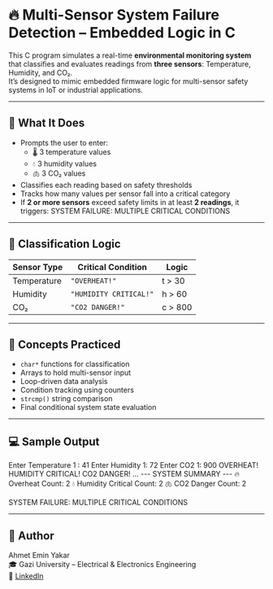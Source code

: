 # 🔥 Multi-Sensor System Failure Detection – Embedded Logic in C

This C program simulates a real-time **environmental monitoring system** that classifies and evaluates readings from **three sensors**: Temperature, Humidity, and CO₂.  
It’s designed to mimic embedded firmware logic for multi-sensor safety systems in IoT or industrial applications.

---

## 🧠 What It Does

- Prompts the user to enter:
  - 🌡️ 3 temperature values
  - 💧 3 humidity values
  - 🫁 3 CO₂ values
- Classifies each reading based on safety thresholds
- Tracks how many values per sensor fall into a critical category
- If **2 or more sensors** exceed safety limits in at least **2 readings**, it triggers:
SYSTEM FAILURE: MULTIPLE CRITICAL CONDITIONS

---

## 🧪 Classification Logic

| Sensor Type   | Critical Condition             | Logic                          |
|---------------|--------------------------------|---------------------------------|
| Temperature   | `"OVERHEAT!"`                 | t > 30                         |
| Humidity      | `"HUMIDITY CRITICAL!"`        | h > 60                         |
| CO₂           | `"CO2 DANGER!"`               | c > 800                        |

---

## 🧩 Concepts Practiced

- `char*` functions for classification
- Arrays to hold multi-sensor input
- Loop-driven data analysis
- Condition tracking using counters
- `strcmp()` string comparison
- Final conditional system state evaluation

---

## 💻 Sample Output

Enter Temperature 1 : 41
Enter Humidity 1: 72
Enter CO2 1: 900
OVERHEAT!
HUMIDITY CRITICAL!
CO2 DANGER!
...
--- SYSTEM SUMMARY ---
🔥 Overheat Count: 2
💧 Humidity Critical Count: 2
🫁 CO2 Danger Count: 2

SYSTEM FAILURE: MULTIPLE CRITICAL CONDITIONS



---

## 👤 Author

Ahmet Emin Yakar  
🎓 Gazi University – Electrical & Electronics Engineering  
🔗 [LinkedIn](https://www.linkedin.com/in/ahmet-emin-yakar-bbb6732a6/)